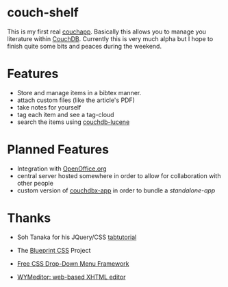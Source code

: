 
couch-shelf
===

This is my first real [couchapp][]. Basically this allows you to manage you
literature within [CouchDB][]. Currently this is very much alpha but I hope to
finish quite some bits and peaces during the weekend.

[couchapp]: http://github.com/couchapp/couchapp
[CouchDB]: http://couchdb.apache.org

Features
===

- Store and manage items in a bibtex manner.
- attach custom files (like the article's PDF)
- take notes for yourself
- tag each item and see a tag-cloud
- search the items using [couchdb-lucene][]

[couchdb-lucene]: http://github.com/rnewson/couchdb-lucene

Planned Features
===

- Integration with [OpenOffice.org][OOo]
- central server hosted somewhere in order to allow for collaboration with other
  people
- custom version of [couchdbx-app][] in order to bundle a *standalone-app* 

[OOo]: http://www.openoffice.org
[couchdbx-app]: http://github.com/janl/couchdbx-app

Thanks
===

- Soh Tanaka for his JQuery/CSS [tabtutorial][tabtut]

- The [Blueprint CSS][blueprint] Project

- [Free CSS Drop-Down Menu Framework][dropdown]

- [WYMeditor: web-based XHTML editor][wym]

[tabtut]: http://www.sohtanaka.com/web-design/simple-tabs-w-css-jquery/
[blueprint]: http://github.com/joshuaclayton/blueprint-css
[dropdown]: http://www.lwis.net/free-css-drop-down-menu/
[wym]: http://www.wymeditor.org/

